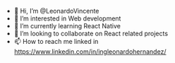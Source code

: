 - 👋 Hi, I’m @LeonardoVincente
- 👀 I’m interested in Web development
- 🌱 I’m currently learning React Native
- 💞️ I’m looking to collaborate on React related projects
- 📫 How to reach me linked in https://www.linkedin.com/in/ingleonardohernandez/

<!---
LeonardoVincente/LeonardoVincente is a ✨ special ✨ repository because its `README.md` (this file) appears on your GitHub profile.
You can click the Preview link to take a look at your changes.
--->
